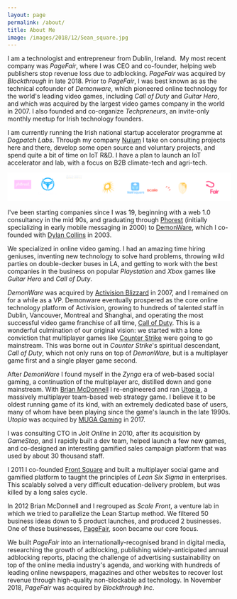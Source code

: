 ```yaml
---
layout: page
permalink: /about/
title: About Me
image: /images/2018/12/Sean_square.jpg
---
```


I am a technologist and entrepreneur from Dublin, Ireland.  My most recent company was *PageFair*, where I was CEO and co-founder, helping web publishers stop revenue loss due to adblocking. *PageFair* was acquired by *Blockthrough* in late 2018. Prior to *PageFair*, I was best known as as the technical cofounder of *Demonware*, which pioneered online technology for the world's leading video games, including *Call of Duty* and *Guitar Hero*, and which was acquired by the largest video games company in the world in 2007. I also founded and co-organize *Techpreneurs*, an invite-only monthly meetup for Irish technology founders. 

I am currently running the Irish national startup accelerator programme at *Dogpatch Labs*. Through my company [Nuium](https://nuium.com) I take on consulting projects here and there, develop some open source and voluntary projects, and spend quite a bit of time on IoT R&D. I have a plan to launch an IoT accelerator and lab, with a focus on B2B climate-tech and agri-tech.

![](/images/logo_roll.png)

I've been starting companies since I was 19, beginning with a web 1.0 consultancy in the mid 90s, and graduating through [Phorest](http://phorest.com) (initially specializing in early mobile messaging in 2000) to [DemonWare](http://www.demonware.net), which I co-founded with [Dylan Collins](http://dylancollins.com) in 2003.


We specialized in online video gaming. I had an amazing time hiring geniuses, inventing new technology to solve hard problems, throwing wild parties on double-decker buses in LA, and getting to work with the best companies in the business on popular *Playstation* and *Xbox* games like *Guitar Hero* and *Call of Duty*.

*DemonWare* was acquired by [Activision Blizzard](http://www.activision.com) in 2007, and I remained on for a while as a VP. Demonware eventually prospered as the core online technology platform of Activision, growing to hundreds of talented staff in Dublin, Vancouver, Montreal and Shanghai, and operating the most successful video game franchise of all time, [Call of Duty](http://www.callofduty.com/). This is a wonderful culmination of our original vision: we started with a lone conviction that multiplayer games like [Counter Strike](http://blog.counter-strike.net/) were going to go mainstream. This was borne out in *Counter Strike*'s spiritual descendant, *Call of Duty*, which not only runs on top of *DemonWare*, but is a multiplayer game first and a single player game second.

After *DemonWare* I found myself in the *Zynga* era of web-based social gaming, a continuation of the multiplayer arc, distilled down and gone mainstream. With [Brian McDonnell](https://twitter.com/mcdonnellb) I re-engineered and ran [Utopia](http://utopia-game.com), a massively multiplayer team-based web strategy game. I believe it to be oldest running game of its kind, with an extremely dedicated base of users, many of whom have been playing since the game's launch in the late 1990s. *Utopia* was acquired by [MUGA Gaming](http://www.mugagamingllc.com/) in 2017.

I was consulting CTO in *Jolt Online* in 2010, after its acquisition by *GameStop*, and I rapidly built a dev team, helped launch a few new games, and co-designed an interesting gamified sales campaign platform that was used by about 30 thousand staff. 

I 2011 I co-founded [Front Square](http://frontsquare.com) and built a multiplayer social game and gamified platform to taught the principles of *Lean Six Sigma* in enterprises. This scalably solved a very difficult education-delivery problem, but was killed by a long sales cycle.

In 2012 Brian McDonnell and I regrouped as *Scale Front*, a venture lab in which we tried to parallelize the Lean Startup method. We filtered 50 business ideas down to 5 product launches, and produced 2 businesses. One of these businesses, [PageFair](http://pagefair.com), soon became our core focus. 

We built *PageFair* into an internationally-recognised brand in digital media, researching the growth of adblocking, publishing widely-anticipated annual adblocking reports, placing the challenge of advertising sustainability on top of the online media industry's agenda, and working with hundreds of leading online newspapers, magazines and other websites to recover lost revenue through high-quality non-blockable ad technology. In November 2018, *PageFair* was acquired by *Blockthrough Inc*.
